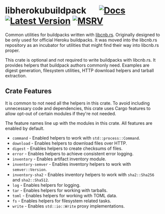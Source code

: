 # libherokubuildpack &emsp; [![Docs]][docs.rs] [![Latest Version]][crates.io] [![MSRV]][install-rust]

Common utilities for buildpacks written with [libcnb.rs](https://github.com/heroku/libcnb.rs). Originally designed to be
only used for official Heroku buildpacks. It was moved into the libcnb.rs repository as an incubator for utilities that
might find their way into libcnb.rs proper.

This crate is optional and not required to write buildpacks with libcnb.rs. It provides helpers that buildpack authors
commonly need. Examples are digest generation, filesystem utilities, HTTP download helpers and tarball extraction.

## Crate Features

It is common to not need all the helpers in this crate. To avoid including unnecessary code and dependencies, this crate
uses Cargo features to allow opt-out of certain modules if they're not needed.

The feature names line up with the modules in this crate. All features are enabled by default.

* `command` -
  Enabled helpers to work with `std::process::Command`.
* `download` -
  Enables helpers to download files over HTTP.
* `digest` -
  Enables helpers to create checksums of files.
* `error` -
  Enables helpers to achieve consistent error logging.
* `inventory` -
  Enables artifact inventory module.
* `inventory-semver` -
  Enables inventory helpers to work with `semver::Version`.
* `inventory-sha2` -
  Enables inventory helpers to work with `sha2::Sha256` and `sha2::Sha512`.
* `log` -
  Enables helpers for logging.
* `tar` -
  Enables helpers for working with tarballs.
* `toml` -
  Enables helpers for working with TOML data.
* `fs` -
  Enables helpers for filesystem related tasks.
* `write` -
  Enables `std::io::Write` proxy implementations.

[Docs]: https://img.shields.io/docsrs/libherokubuildpack
[docs.rs]: https://docs.rs/libherokubuildpack/latest/libherokubuildpack/
[Latest Version]: https://img.shields.io/crates/v/libherokubuildpack.svg
[crates.io]: https://crates.io/crates/libherokubuildpack
[MSRV]: https://img.shields.io/badge/MSRV-rustc_1.76+-lightgray.svg
[install-rust]: https://www.rust-lang.org/tools/install
